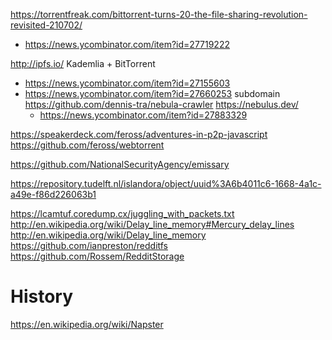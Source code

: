 https://torrentfreak.com/bittorrent-turns-20-the-file-sharing-revolution-revisited-210702/
* https://news.ycombinator.com/item?id=27719222

http://ipfs.io/ Kademlia + BitTorrent
* https://news.ycombinator.com/item?id=27155603
* https://news.ycombinator.com/item?id=27660253 subdomain
  https://github.com/dennis-tra/nebula-crawler
  https://nebulus.dev/
  * https://news.ycombinator.com/item?id=27883329

https://speakerdeck.com/feross/adventures-in-p2p-javascript
https://github.com/feross/webtorrent

https://github.com/NationalSecurityAgency/emissary

https://repository.tudelft.nl/islandora/object/uuid%3A6b4011c6-1668-4a1c-a49e-f86d226063b1

https://lcamtuf.coredump.cx/juggling_with_packets.txt
http://en.wikipedia.org/wiki/Delay_line_memory#Mercury_delay_lines
http://en.wikipedia.org/wiki/Delay_line_memory
https://github.com/ianpreston/redditfs
https://github.com/Rossem/RedditStorage

# History
https://en.wikipedia.org/wiki/Napster

